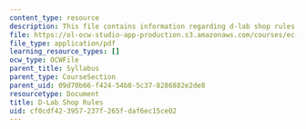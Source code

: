 ```yaml
---
content_type: resource
description: This file contains information regarding d-lab shop rules.
file: https://ol-ocw-studio-app-production.s3.amazonaws.com/courses/ec-720j-d-lab-ii-design-spring-2010/cf0cdf423957237f265fdaf6ec15ce02_MITEC_720JS10_SyllShop.pdf
file_type: application/pdf
learning_resource_types: []
ocw_type: OCWFile
parent_title: Syllabus
parent_type: CourseSection
parent_uid: 09d70b66-f424-54b8-5c37-8286882e2de8
resourcetype: Document
title: D-Lab Shop Rules
uid: cf0cdf42-3957-237f-265f-daf6ec15ce02
---
```

